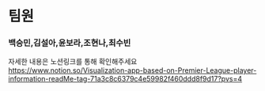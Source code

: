 # 팀원
### 백승민,김설아,윤보라,조현나,최수빈

자세한 내용은 노션링크를 통해 확인해주세요
https://www.notion.so/Visualization-app-based-on-Premier-League-player-information-readMe-tag-71a3c8c6379c4e59982f460ddd8f9d17?pvs=4

